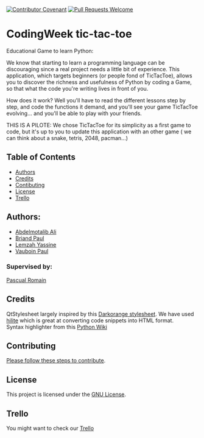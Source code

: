 [![Contributor Covenant](https://img.shields.io/badge/Contributor%20Covenant-v1.4%20adopted-ff69b4.svg)](code-of-conduct.md)
[![Pull Requests Welcome](https://img.shields.io/badge/PRs-welcome-brightgreen.svg?style=flat)](http://makeapullrequest.com)

# CodingWeek tic-tac-toe

Educational Game to learn Python:

We know that starting to learn a programming language can be discouraging since a real project needs a little bit of experience.
This application, which targets beginners (or people fond of TicTacToe), allows you to discover the richness and usefulness of Python by coding a Game, so that what the code you're writing lives in front of you.

How does it work? Well you'll have to read the different lessons step by step, and code the functions it demand, and you'll see your game TicTacToe evolving... and you'll be able to play with your friends.

THIS IS A PILOTE:
We chose TicTacToe for its simplicity as a first game to code, but it's up to you to update this application with an other game ( we can think about a snake, tetris, 2048, pacman...)

## Table of Contents

* [Authors](#authors)
* [Credits](#credits)
* [Contibuting](#contibuting)
* [License](#license)
* [Trello](#trello)


## Authors: 
- [Abdelmotalib Ali](https://github.com/AbdelmoAli)
- [Briand Paul](https://github.com/baguettte)
- [Lemzah Yassine](https://github.com/ylemzah)
- [Vauboin Paul](https://github.com/PVaub)

### Supervised by: 
[Pascual Romain](https://github.com/romainpascual)

## Credits
QtStylesheet largely inspired by this [Darkorange stylesheet](http://discourse.techart.online/t/release-qt-dark-orange-stylesheet/2287). 
We have used [hilite](http://hilite.me/) which is great at converting code snippets into HTML format.  
Syntax highlighter from this [Python Wiki](https://wiki.python.org/moin/PyQt/Python%20syntax%20highlighting)

## Contributing
[Please follow these steps to contribute](CONTRIBUTING.md).

## License
This project is licensed under the [GNU License](LICENSE.md).

## Trello
You might want to check our [Trello](https://trello.com/invite/b/e19eXmZW/69b00a78eba6ba6d068734606e91ae63/learn-python-by-coding-tictactoe)
